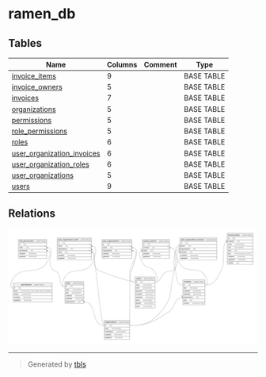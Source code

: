 # ramen_db

## Tables

| Name | Columns | Comment | Type |
| ---- | ------- | ------- | ---- |
| [invoice_items](invoice_items.md) | 9 |  | BASE TABLE |
| [invoice_owners](invoice_owners.md) | 5 |  | BASE TABLE |
| [invoices](invoices.md) | 7 |  | BASE TABLE |
| [organizations](organizations.md) | 5 |  | BASE TABLE |
| [permissions](permissions.md) | 5 |  | BASE TABLE |
| [role_permissions](role_permissions.md) | 5 |  | BASE TABLE |
| [roles](roles.md) | 6 |  | BASE TABLE |
| [user_organization_invoices](user_organization_invoices.md) | 6 |  | BASE TABLE |
| [user_organization_roles](user_organization_roles.md) | 6 |  | BASE TABLE |
| [user_organizations](user_organizations.md) | 5 |  | BASE TABLE |
| [users](users.md) | 9 |  | BASE TABLE |

## Relations

![er](schema.svg)

---

> Generated by [tbls](https://github.com/k1LoW/tbls)
